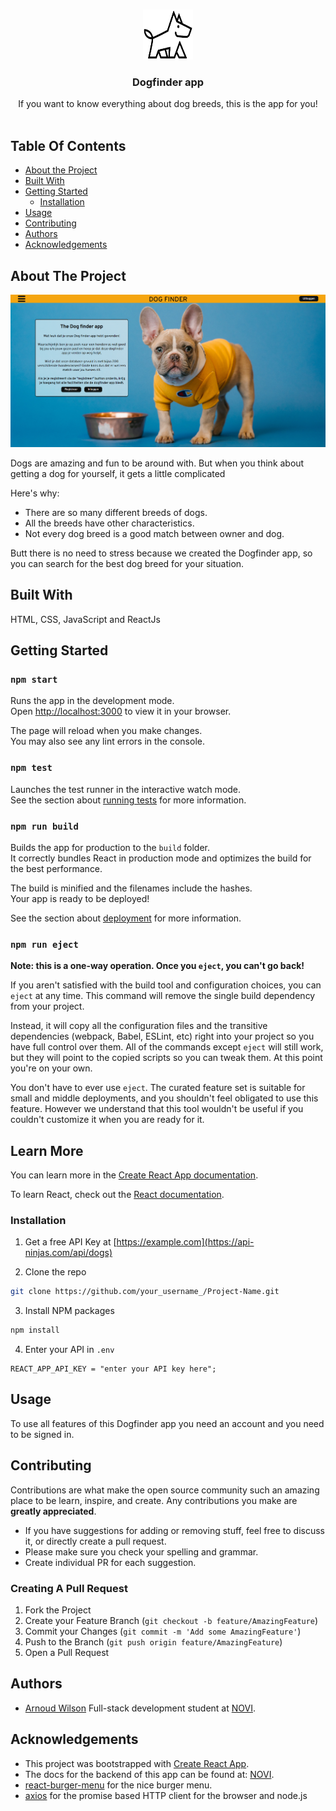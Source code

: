 <br/>
<p align="center">
  <a href="https://github.com//">
    <img src="./public/dog_finder_icon.png" alt="Logo" width="80" height="80">
  </a>

<h3 align="center">Dogfinder app</h3>

  <p align="center">
    If you want to know everything about dog breeds, this is the app for you!
    <br/>
    <br/>
  </p>
</p>

## Table Of Contents

* [About the Project](#about-the-project)
* [Built With](#built-with)
* [Getting Started](#getting-started)
    * [Installation](#installation)
* [Usage](#usage)
* [Contributing](#contributing)
* [Authors](#authors)
* [Acknowledgements](#acknowledgements)

## About The Project

![Screen Shot](./src/assets/screenshot.png)

Dogs are amazing and fun to be around with. But when you think about getting a dog for yourself, it gets a little complicated 

Here's why:

* There are so many different breeds of dogs.
* All the breeds have other characteristics.
* Not every dog breed is a good match between owner and dog.

Butt there is no need to stress because we created the Dogfinder app, so you can search for the best dog breed for your situation.

## Built With

HTML, CSS, JavaScript and ReactJs

## Getting Started

### `npm start`

Runs the app in the development mode.\
Open [http://localhost:3000](http://localhost:3000) to view it in your browser.

The page will reload when you make changes.\
You may also see any lint errors in the console.

### `npm test`

Launches the test runner in the interactive watch mode.\
See the section about [running tests](https://facebook.github.io/create-react-app/docs/running-tests) for more information.

### `npm run build`

Builds the app for production to the `build` folder.\
It correctly bundles React in production mode and optimizes the build for the best performance.

The build is minified and the filenames include the hashes.\
Your app is ready to be deployed!

See the section about [deployment](https://facebook.github.io/create-react-app/docs/deployment) for more information.

### `npm run eject`

**Note: this is a one-way operation. Once you `eject`, you can't go back!**

If you aren't satisfied with the build tool and configuration choices, you can `eject` at any time. This command will remove the single build dependency from your project.

Instead, it will copy all the configuration files and the transitive dependencies (webpack, Babel, ESLint, etc) right into your project so you have full control over them. All of the commands except `eject` will still work, but they will point to the copied scripts so you can tweak them. At this point you're on your own.

You don't have to ever use `eject`. The curated feature set is suitable for small and middle deployments, and you shouldn't feel obligated to use this feature. However we understand that this tool wouldn't be useful if you couldn't customize it when you are ready for it.

## Learn More

You can learn more in the [Create React App documentation](https://facebook.github.io/create-react-app/docs/getting-started).

To learn React, check out the [React documentation](https://reactjs.org/).

### Installation

1. Get a free API Key at [https://example.com](https://api-ninjas.com/api/dogs)

2. Clone the repo

```sh
git clone https://github.com/your_username_/Project-Name.git
```

3. Install NPM packages

```sh
npm install
```

4. Enter your API in `.env`

```JS
REACT_APP_API_KEY = "enter your API key here";
```

## Usage

To use all features of this Dogfinder app you need an account and you need to be signed in.

## Contributing

Contributions are what make the open source community such an amazing place to be learn, inspire, and create. Any contributions you make are **greatly appreciated**.
* If you have suggestions for adding or removing stuff, feel free to discuss it, or directly create a pull request.
* Please make sure you check your spelling and grammar.
* Create individual PR for each suggestion.

### Creating A Pull Request

1. Fork the Project
2. Create your Feature Branch (`git checkout -b feature/AmazingFeature`)
3. Commit your Changes (`git commit -m 'Add some AmazingFeature'`)
4. Push to the Branch (`git push origin feature/AmazingFeature`)
5. Open a Pull Request

## Authors

* [Arnoud Wilson](https://arnoudwilson.com) Full-stack development student at [NOVI](https://www.novi.nl/).

## Acknowledgements

* This project was bootstrapped with [Create React App](https://github.com/facebook/create-react-app).
* The docs for the backend of this app can be found at: [NOVI](https://github.com/hogeschoolnovi/novi-educational-backend-documentation).
* [react-burger-menu](https://www.npmjs.com/package/react-burger-menu) for the nice burger menu.
* [axios](https://www.npmjs.com/package/axios) for the promise based HTTP client for the browser and node.js

